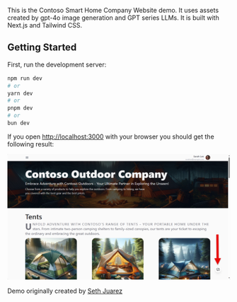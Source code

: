 This is the Contoso Smart Home Company Website demo. It uses assets created by gpt-4o image generation and GPT series LLMs. It is built with Next.js and Tailwind CSS.

## Getting Started

First, run the development server:

```bash
npm run dev
# or
yarn dev
# or
pnpm dev
# or
bun dev
```

If you open [http://localhost:3000](http://localhost:3000) with your browser you should get the following result:

![Contoso Outdoors Home Page](images/contosoweb.png "Contoso Outdoors Home Page")

Demo originally created by [Seth Juarez](https://github.com/sethjuarez)
